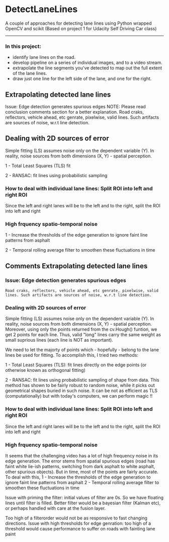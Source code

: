 # DetectLaneLines
A couple of approaches for detecting lane lines using Python wrapped OpenCV and scikit
(Based on project 1 for Udacity Self Driving Car class)
***
### In this project:
- identify lane lines on the road.  
- develop  pipeline on a series of individual images, and to a video stream. 
- extrapolate the line segments you've detected to map out the full extent of the lane lines. 
- draw just one line for the left side of the lane, and one for the right.


## Extrapolating detected lane lines
Issue: Edge detection generates spurious edges 
NOTE: Please read conclusion comments section for a better explanation. Road craks, reflectors, vehicle ahead, etc genrate, pixelwise, valid lines. Such artifacts are sources of noise, w.r.t line detection.


## Dealing with 2D sources of error
Simple fitting (LS) assumes noise only on the dependent variable (Y). In reality, noise sources from both dimensions (X, Y) - spatial perception. 

1 - Total Least Squares (TLS) fit

2 - RANSAC: fit lines using probabilistic sampling


### How to deal with individual lane lines: Split ROI into left and right ROI
Since the left and right lanes will be to the left and to the right, split the ROI into left and right


### High frquency spatio-temporal noise
1 - Increase the thresholds of the edge generation to ignore faint line patterns from asphalt

2 - Temporal rolling average filter to smoothen these fluctuations in time




## Comments Extrapolating detected lane lines

### Issue: Edge detection generates spurious edges 
`Road craks, reflectors, vehicle ahead, etc genrate, pixelwise, valid lines. Such artifacts are sources of noise, w.r.t line detection.`

### Dealing with 2D sources of error
Simple fitting (LS) assumes noise only on the dependent variable (Y). In reality, noise sources from both dimensions (X, Y) - spatial perception. Moreover, using only the points returned from the cv.Hough() funtion, we get 2 points for each line. Thus, valid "long" lines carry the same weight as small suprious lines (each line is NOT as important). 

We need to let the majorty of points which - hopefully - belong to the lane lines be used for fitting. To accomplish this, I tried two methods:

1 - Total Least Squares (TLS): fit lines directly on the edge points (or otherwise known as orthogonal fitting)

2 - RANSAC: fit lines using probabilistic sampling of shape from data. This method has shown to be fairly robust to random noise, while it picks out geometrical shapes buried in such noise. It can be not as efficient as TLS (computationally) but with today's computers, we can perform magic !!

### How to deal with individual lane lines: Split ROI into left and right ROI
Since the left and right lanes will be to the left and to the right, split the ROI into left and right


### High frquency spatio-temporal noise
It seems that the challenging video has a lot of high frequency noise in its edge generation.
The error stems from spatial spurious edges (road has faint white lie-ish patterns, switching from dark asphalt to white asphalt, other spurious objects). But in time, most of the points are fairly accurate. To deal with this, 
1 - Increase the thresholds of the edge generation to ignore faint line patterns from asphalt 
2 - Temporal rolling average filter to smoothen these fluctuations in time

Issue with priming the filter: initial values of filter are 0s. So we have floating lines until filter is filled. Better filter would be a bayesian filter (Kalman etc), or perhaps handled with care at the fusion layer.

Too high of a filterorder would not be as responsive to fast changing directions.
Issue with high thresholds for edge genration: too high of a threshold would cause performance to suffer on roads with fainting lane paint

